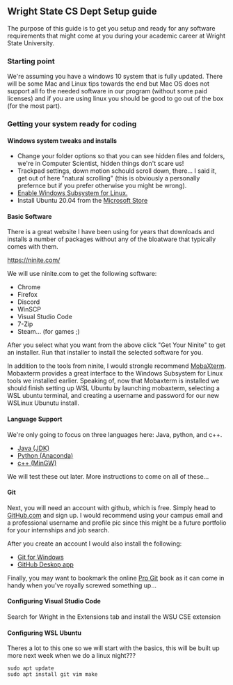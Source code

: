 ## Wright State CS Dept Setup guide

The purpose of this guide is to get you setup and ready for any software 
requirements that might come at you during your academic career at Wright 
State University.

### Starting point
We're assuming you have a windows 10 system that is fully updated.  There 
will be some Mac and Linux tips towards the end but Mac OS does not support
all fo the needed software in our program (without some paid licenses) and if
you are using linux you should be good to go out of the box (for the most part).

### Getting your system ready for coding

#### Windows system tweaks and installs
* Change your folder options so that you can see hidden files and folders, 
  we're in Computer Scientist, hidden things don't scare us!
* Trackpad settings, down motion schould scroll down, there... I said it, get out
  of here "natural scrolling" (this is obviously a personally prefernce but if you 
  prefer otherwise you might be wrong).
* [Enable Windows Subsystem for Linux.](https://docs.microsoft.com/en-us/windows/wsl/install-win10)
* Install Ubuntu 20.04 from the [Microsoft Store](https://aka.ms/wslstore)

#### Basic Software
There is a great website I have been using for years that downloads and installs
a number of packages without any of the bloatware that typically comes with them.

https://ninite.com/

We will use ninite.com to get the following software:
* Chrome
* Firefox
* Discord
* WinSCP
* Visual Studio Code
* 7-Zip
* Steam... (for games ;)

After you select what you want from the above click "Get Your Ninite" to get 
an installer.  Run that installer to install the selected software for you.

In addition to the tools from ninite, I would strongle recommend [MobaXterm](https://mobaxterm.mobatek.net/download.html).
Mobaxterm provides a great interface to the Windows Subsystem for Linux tools
we installed earlier.  Speaking of, now that Mobaxterm is installed we should 
finish setting up WSL Ubuntu by launching mobaxterm, selecting a WSL ubuntu
terminal, and creating a username and password for our new WSLinux Ubunutu 
install.

#### Language Support
We're only going to focus on three languages here: Java, python, and c++.

* [Java (JDK)](https://adoptopenjdk.net/?variant=openjdk14&jvmVariant=hotspot)
* [Python (Anaconda)](https://repo.anaconda.com/archive/Anaconda3-2020.07-Windows-x86_64.exe)
* [c++ (MinGW)](https://osdn.net/projects/mingw/releases/p15522)

We will test these out later.  More instructions to come on all of these...

#### Git
Next, you will need an account with github, which is free.  Simply head to 
[GitHub.com](https://github.com/) and sign up.  I would recommend using your 
campus email and a professional username and profile pic since this might be a
future portfolio for your internships and job search.

After you create an account I would also install the following:
* [Git for Windows](https://git-scm.com/download/win)
* [GitHub Deskop app](https://desktop.github.com/)

Finally, you may want to bookmark the online [Pro Git](https://git-scm.com/book/en/v2) 
book as it can come in handy when you've royally screwed something up...

#### Configuring Visual Studio Code
Search for Wright in the Extensions tab and install the WSU CSE extension

#### Configuring WSL Ubuntu
Theres a lot to this one so we will start with the basics, this will be built up more 
next week when we do a linux night???
```
sudo apt update
sudo apt install git vim make
```
